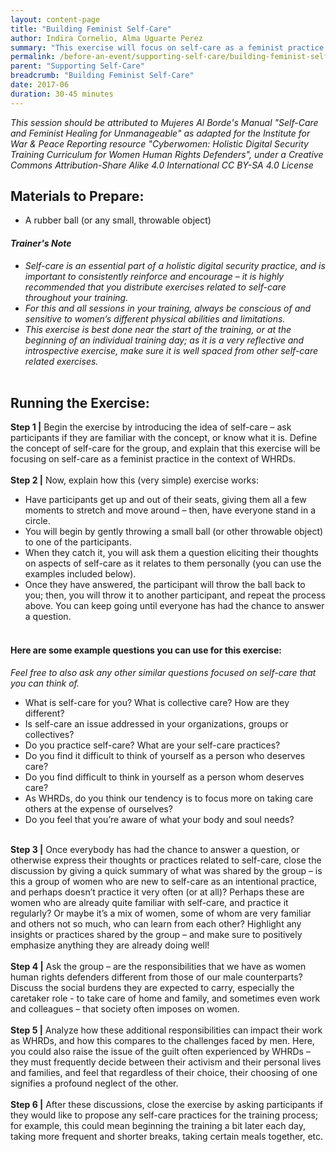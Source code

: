 ```yaml
---
layout: content-page
title: "Building Feminist Self-Care"
author: Indira Cornelio, Alma Uguarte Perez
summary: "This exercise will focus on self-care as a feminist practice in the context of women human rights defenders, giving participants an opportunity to reflect on the importance of self-care in their daily lives, and allowing them to build a definition of self-care in a judgement-free environment."
permalink: /before-an-event/supporting-self-care/building-feminist-self-care/
parent: "Supporting Self-Care"
breadcrumb: "Building Feminist Self-Care"
date: 2017-06
duration: 30-45 minutes
---
```

*This session should be attributed to Mujeres Al Borde's Manual "Self-Care and Feminist Healing for Unmanageable" as adapted for the Institute for War & Peace Reporting resource "Cyberwomen: Holistic Digital Security Training Curriculum for Women Human Rights Defenders", under a Creative Commons Attribution-Share Alike 4.0 International CC BY-SA 4.0 License*

## Materials to Prepare: 
- A rubber ball (or any small, throwable object)

#### *Trainer's Note*
- *Self-care is an essential part of a holistic digital security practice, and is important to consistently reinforce and encourage – it is highly recommended that you distribute exercises related to self-care throughout your training.*
- *For this and all sessions in your training, always be conscious of and sensitive to women’s different physical abilities and limitations.*
- *This exercise is best done near the start of the training, or at the beginning of an individual training day; as it is a very reflective and introspective exercise, make sure it is well spaced from other self-care related exercises.*
<br><br>

## Running the Exercise:
**Step 1 |** Begin the exercise by introducing the idea of self-care – ask participants if they are familiar with the concept, or know what it is. Define the concept of self-care for the group, and explain that this exercise will be focusing on self-care as a feminist practice in the context of WHRDs.
<br><br>
**Step 2 |** Now, explain how this (very simple) exercise works:
- Have participants get up and out of their seats, giving them all a few moments to stretch and move around – then, have everyone stand in a circle.
- You will begin by gently throwing a small ball (or other throwable object) to one of the participants.
- When they catch it, you will ask them a question eliciting their thoughts on aspects of self-care as it relates to them personally (you can use the examples included below).
- Once they have answered, the participant will throw the ball back to you; then, you will throw it to another participant, and repeat the process above. You can keep going until everyone has had the chance to answer a question.
<br><br>
#### Here are some example questions you can use for this exercise:
*Feel free to also ask any other similar questions focused on self-care that you can think of.*
- What is self-care for you? What is collective care? How are they different?
- Is self-care an issue addressed in your organizations, groups or collectives?
- Do you practice self-care? What are your self-care practices?
- Do you find it difficult to think of yourself as a person who deserves care?
- Do you find difficult to think in yourself as a person whom deserves care?
- As WHRDs, do you think our tendency is to focus more on taking care others at the expense of ourselves?
- Do you feel that you’re aware of what your body and soul needs?
<br><br>

**Step 3 |** Once everybody has had the chance to answer a question, or otherwise express their thoughts or practices related to self-care, close the discussion by giving a quick summary of what was shared by the group – is this a group of women who are new to self-care as an intentional practice, and perhaps doesn’t practice it very often (or at all)? Perhaps these are women who are already quite familiar with self-care, and practice it regularly? Or maybe it’s a mix of women, some of whom are very familiar and others not so much, who can learn from each other? Highlight any insights or practices shared by the group – and make sure to positively emphasize anything they are already doing well!
<br><br>
**Step 4 |** Ask the group – are the responsibilities that we have as women human rights defenders different from those of our male counterparts? Discuss the social burdens they are expected to carry, especially the caretaker role - to take care of home and family, and sometimes even work and colleagues – that society often imposes on women.
<br><br>
**Step 5 |** Analyze how these additional responsibilities can impact their work as WHRDs, and how this compares to the challenges faced by men. Here, you could also raise the issue of the guilt often experienced by WHRDs – they must frequently decide between their activism and their personal lives and families, and feel that regardless of their choice, their choosing of one signifies a profound neglect of the other.
<br><br>
**Step 6 |** After these discussions, close the exercise by asking participants if they would like to propose any self-care practices for the training process; for example, this could mean beginning the training a bit later each day, taking more frequent and shorter breaks, taking certain meals together, etc.

